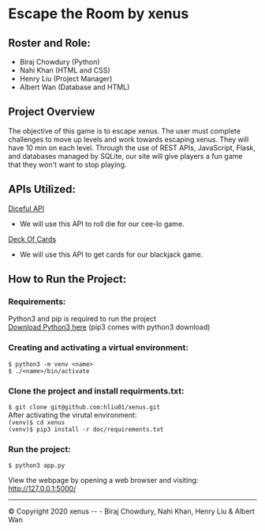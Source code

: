 # Escape the Room by xenus
## Roster and Role:
- Biraj Chowdury (Python)
- Nahi Khan (HTML and CSS)
- Henry Liu (Project Manager)
- Albert Wan (Database and HTML)

## Project Overview
The objective of this game is to escape xenus. The user must complete challenges to move up levels and work towards escaping xenus. They will have 10 min on each level. Through the use of REST APIs, JavaScript, Flask, and databases managed by SQLite, our site will give players a fun game that they won't want to stop playing.

## APIs Utilized:
[Diceful API](http://roll.diceapi.com/)
  - We will use this API to roll die for our cee-lo game.

[Deck Of Cards](https://deckofcardsapi.com/)
  - We will use this API to get cards for our blackjack game.


## How to Run the Project:  
### Requirements:
Python3 and pip is required to run the project  
[Download Python3 here](https://www.python.org/downloads/) (pip3 comes with python3 download)

### Creating and activating a virtual environment:
`$ python3 -m venv <name>`  
`$ ./<name>/bin/activate`

### Clone the project and install requirments.txt:
`$ git clone git@github.com:hliu01/xenus.git`  
After activating the virutal environment:  
`(venv)$ cd xenus`    
`(venv)$ pip3 install -r doc/requirements.txt`  

### Run the project: 
`$ python3 app.py`  

View the webpage by opening a web browser and visiting: http://127.0.0.1:5000/

---
© Copyright 2020 xenus -- - Biraj Chowdury, Nahi Khan, Henry Liu & Albert Wan
